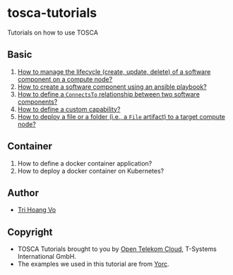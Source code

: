 # tosca-tutorials
Tutorials on how to use TOSCA

## Basic
1. [How to manage the lifecycle (create, update, delete) of a software component on a compute node?](tutorials/Basic_Lifecycle.md "Python example")
2. [How to create a software component using an ansible playbook?](tutorials/Basic_Ansible.md "Ansible example")
3. [How to define a `ConnectsTo` relationship between two software components?](tutorials/Basic_Relationship_ConnectsTo.md "Relationship connects to example")
4. [How to define a custom capability?](tutorials/Basic_Custom_Capability.md "Custom capability")
5. [How to deploy a file or a folder (i.e., a `File` artifact) to a target compute node?](tutorials/Basic_Artifact.md "Artifact")

## Container
1. How to define a docker container application?
2. How to deploy a docker container on Kubernetes?

## Author
* [Tri Hoang Vo](https://www.linkedin.com/in/tri-hoang-vo-395819aa/ "Tri linkedin")

## Copyright
* TOSCA Tutorials brought to you by [Open Telekom Cloud](https://open-telekom-cloud.com), T-Systems International GmbH.
* The examples we used in this tutorial are from [Yorc](https://github.com/ystia/tosca-samples).
